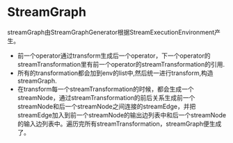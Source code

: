 #  StreamGraph

streamGraph由StreamGraphGenerator根据StreamExecutionEnvironment产生。

- 前一个operator通过transform生成后一个operator，下一个operator的streamTransformation里有前一个operator的streamTransformation的引用.
- 所有的transformation都会加到env的list中,然后统一进行transform,构造streamGraph.
- 在transform每一个streamTransformation的时候，都会生成一个streamNode，通过streamTransformation的前后关系生成前一个streamNode和后一个streamNode之间连接的streamEdge，并把streamEdge加入到前一个streamNode的输出边列表中和后一个streamNode的输入边列表中。遍历完所有streamTransformation，streamGraph便生成了。